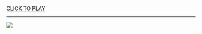 
<a href="https://premium76.site?title=games_like_fortnite_unblocked&ref=13M">CLICK TO PLAY</a></h3>
<hr>

<a href="https://premium76.site?title=games_like_fortnite_unblocked&ref=13M"><img src="https://clearcache.store/games.png"></a>


